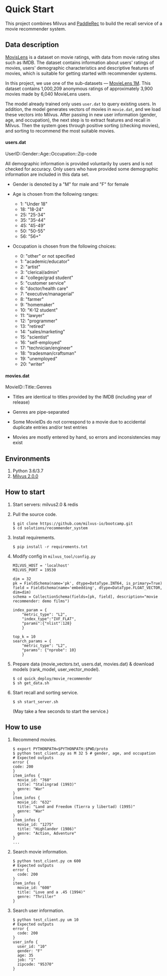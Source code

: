 # Quick Start

This project combines Milvus and [PaddleRec](https://aistudio.baidu.com/aistudio/projectdetail/1481839?channel=0&channelType=0&lang=en) to build the recall service of a movie recommender system.

## Data description

[MovisLens](https://grouplens.org/datasets/movielens/) is a dataset on movie ratings, with data from movie rating sites such as IMDB. The dataset contains information about users' ratings of movies, users' demographic characteristics and descriptive features of movies, which is suitable for getting started with recommender systems.

In this project, we use one of the sub-datasets — [MovieLens 1M](https://grouplens.org/datasets/movielens/1m/). This dataset contains 1,000,209 anonymous ratings of approximately 3,900 movies  made by 6,040 MovieLens users.

The model already trained only uses  `user.dat` to query existing users. In addition, the model generates vectors of movies in `movie.dat`, and we load these vectors into Milvus. After passing in new user information (gender, age, and occupation), the next step is to extract features and recall in Milvus. Then the system goes through positive sorting (checking movies), and sorting to recommend the most suitable movies.

#### users.dat

UserID::Gender::Age::Occupation::Zip-code

All demographic information is provided voluntarily by users and is not checked for accuracy. Only users who have provided some demographic information are included in this data set.

- Gender is denoted by a "M" for male and "F" for female
- Age is chosen from the following ranges:

	*  1:  "Under 18"
	* 18:  "18-24"
	* 25:  "25-34"
	* 35:  "35-44"
	* 45:  "45-49"
	* 50:  "50-55"
	* 56:  "56+"
- Occupation is chosen from the following choices:

	*  0:  "other" or not specified
	*  1:  "academic/educator"
	*  2:  "artist"
	*  3:  "clerical/admin"
	*  4:  "college/grad student"
	*  5:  "customer service"
	*  6:  "doctor/health care"
	*  7:  "executive/managerial"
	*  8:  "farmer"
	*  9:  "homemaker"
	* 10:  "K-12 student"
	* 11:  "lawyer"
	* 12:  "programmer"
	* 13:  "retired"
	* 14:  "sales/marketing"
	* 15:  "scientist"
	* 16:  "self-employed"
	* 17:  "technician/engineer"
	* 18:  "tradesman/craftsman"
	* 19:  "unemployed"
	* 20:  "writer"

#### movies.dat

MovieID::Title::Genres

- Titles are identical to titles provided by the IMDB (including
year of release)
- Genres are pipe-separated

- Some MovieIDs do not correspond to a movie due to accidental duplicate
entries and/or test entries
- Movies are mostly entered by hand, so errors and inconsistencies may exist

## Environments

1. Python 3.6/3.7
2. [Milvus 2.0.0](https://milvus.io/docs/v2.0.0/install_standalone-docker.md)

## How to start

1. Start servers: milvus2.0 & redis

3. Pull the source code.

   ```shell
   $ git clone https://github.com/milvus-io/bootcamp.git
   $ cd solutions/recommender_system
   ```

3. Install requirements.

   ```shell
   $ pip install -r requirements.txt
   ```

4. Modify config in `milvus_tool/config.py`

   ```
   MILVUS_HOST = 'localhost'
   MILVUS_PORT = 19530

   dim = 32
   pk = FieldSchema(name='pk', dtype=DataType.INT64, is_primary=True)
   field = FieldSchema(name='embedding', dtype=DataType.FLOAT_VECTOR, dim=dim)
   schema = CollectionSchema(fields=[pk, field], description="movie recommender: demo films")

   index_param = {
       "metric_type": "L2",
       "index_type":"IVF_FLAT",
       "params":{"nlist":128}
       }

   top_k = 10
   search_params = {
       "metric_type": "L2",
       "params": {"nprobe": 10}
       }

   ```

5. Prepare data (movie_vectors.txt, users.dat, movies.dat) & download models (rank_model, user_vector_model).

   ```shell
   $ cd quick_deploy/movie_recommender
   $ sh get_data.sh
   ```

6. Start recall and sorting service.

   ```shell
   $ sh start_server.sh
   ```
   (May take a few seconds to start the service.)

## How to use

1. Recommend movies.

   ```shell
   $ export PYTHONPATH=$PYTHONPATH:$PWD/proto
   $ python test_client.py as M 32 5 # gender, age, and occupation
   # Expected outputs
   error {
   code: 200
   }
   item_infos {
     movie_id: "760"
     title: "Stalingrad (1993)"
     genre: "War"
   }
   item_infos {
     movie_id: "632"
     title: "Land and Freedom (Tierra y libertad) (1995)"
     genre: "War"
   }
   item_infos {
     movie_id: "1275"
     title: "Highlander (1986)"
     genre: "Action, Adventure"
   }
   ...
   ```

2. Search movie information.

   ```shell
   $ python test_client.py cm 600
   # Expected outputs
   error {
     code: 200
   }
   item_infos {
     movie_id: "600"
     title: "Love and a .45 (1994)"
     genre: "Thriller"
   }
   ```

3. Search user information.

   ```shell
   $ python test_client.py um 10
   # Expected outputs
   error {
     code: 200
   }
   user_info {
     user_id: "10"
     gender: "F"
     age: 35
     job: "1"
     zipcode: "95370"
   }
   ```
